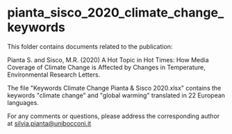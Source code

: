 # pianta_sisco_2020_climate_change_keywords


This folder contains documents related to the publication:

Pianta S. and Sisco, M.R. (2020) A Hot Topic in Hot Times: How Media Coverage of Climate Change is Affected by Changes in Temperature, Environmental Research Letters.

The file "Keywords Climate Change Pianta & Sisco 2020.xlsx" contains the keywords "climate change" and "global warming" translated in 22 European languages. 

For any comments or questions, please address the corresponding author at silvia.pianta@unibocconi.it

